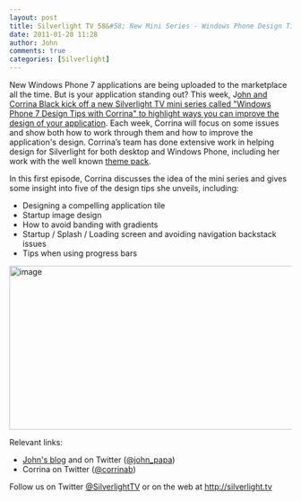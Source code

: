 ```yaml
---
layout: post
title: Silverlight TV 58&#58; New Mini Series - Windows Phone Design Tips With Corrina
date: 2011-01-20 11:28
author: John
comments: true
categories: [Silverlight]
---
```

<p>New Windows Phone 7 applications are being uploaded to the marketplace all the time. But is your application standing out? This week, J<a href="http://jpapa.me/sltv58">ohn and Corrina Black kick off a new Silverlight TV mini series called &quot;Windows Phone 7 Design Tips with Corrina&quot; to highlight ways you can improve the design of your application</a>. Each week, Corrina will focus on some issues and show both how to work through them and how to improve the application's design. Corrina’s team has done extensive work in helping design for Silverlight for both desktop and Windows Phone, including her work with the well known <a href="http://jpapa.me/sltv42">theme pack</a>.</p>  <p>In this first episode, Corrina discusses the idea of the mini series and gives some insight into five of the design tips she unveils, including:</p>  <ul>   <li>Designing a compelling application tile </li>    <li>Startup image design </li>    <li>How to avoid banding with gradients </li>    <li>Startup / Splash / Loading screen and avoiding navigation backstack issues </li>    <li>Tips when using progress bars </li> </ul>  <p><a href="http://jpapa.me/sltv58"><img style="background-image: none; border-bottom: 0px; border-left: 0px; padding-left: 0px; padding-right: 0px; display: inline; border-top: 0px; border-right: 0px; padding-top: 0px" title="image" border="0" alt="image" src="/wp-content/uploads/files/media/image/Windows-Live-Writer/bd1ba61de841_75B8/image_3.png" width="524" height="292" /></a></p>  <p>Relevant links:</p>  <ul>   <li><a href="/">John's blog</a> and on Twitter (<a href="http://twitter.com/john_papa">@john_papa</a>) </li>    <li>Corrina on Twitter (<a href="http://twitter.com/corrinab">@corrinab</a>) </li> </ul>  <p>Follow us on Twitter <a href="http://www.twitter.com/SilverlightTV">@SilverlightTV</a> or on the web at <a href="http://silverlight.tv/">http://silverlight.tv</a></p>

